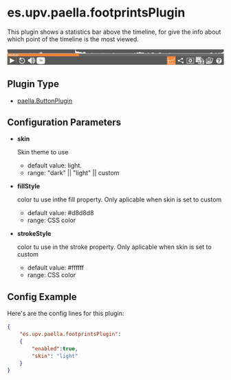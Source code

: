 ---
---

# es.upv.paella.footprintsPlugin

This plugin shows a statistics bar above the timeline, for give the info about which point of the timeline is the most viewed.

![](images/footprintsPlugin.jpg)

## Plugin Type

* [paella.ButtonPlugin](../developer/plugin_types.md)

## Configuration Parameters

* **skin**

    Skin theme to use
    - default value: light.
    - range: "dark" || "light" || custom

* **fillStyle**

    color tu use inthe fill property. Only aplicable when skin is set to custom
    - default value: #d8d8d8
    - range: CSS color

* **strokeStyle**

    color tu use in the stroke  property. Only aplicable when skin is set to custom
    - default value: #ffffff
    - range: CSS color


## Config Example

Here's are the config lines for this plugin:

```json
{
	"es.upv.paella.footprintsPlugin":
	{
		"enabled":true, 
		"skin": "light"
	}
}
```

